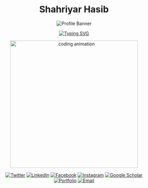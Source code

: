 <div align="center">
 
 # Shahriyar Hasib
 
![Profile Banner](https://capsule-render.vercel.app/api?type=waving&color=gradient&customColorList=FF4700,FF4500&height=250&section=header&text=Shahriyar%20Hasib&fontSize=50&fontAlignY=40&animation=pulse&desc=Machine%20Learning%20Engineer%20|%20AI%20Researcher%20|%20Backend%20Engineer&descAlignY=60&fontColor=ffffff)
 
[![Typing SVG](https://readme-typing-svg.herokuapp.com?font=Fira+Code&weight=600&size=28&pause=1000&color=FFA500&center=true&vCenter=true&width=600&lines=Machine+Learning+Engineer;AI+Researcher;Backend+Developer;Continuous+Learner&animation=blink)](https://git.io/typing-svg)
 
 <img src="https://media.giphy.com/media/v1.Y2lkPTc5MGI3NjExZ2UweWYxbWlyeTFva3Y2em42Zmk3ZWU3c21hM2YxenU2cjM3cTJraiZlcD12MV9naWZzX3NlYXJjaCZjdD1n/uB86ZyWQsnFSGYe2sA/giphy.gif" width="400" alt="coding animation"/>
 
 [![Twitter](https://img.shields.io/badge/Twitter-%231DA1F2.svg?style=for-the-badge&logo=Twitter&logoColor=white)](https://twitter.com/hasib_shahriyar)
 [![LinkedIn](https://img.shields.io/badge/linkedin-%230077B5.svg?style=for-the-badge&logo=linkedin&logoColor=white)](www.linkedin.com/in/hasibshahriyar)
 [![Facebook](https://img.shields.io/badge/Facebook-%231877F2.svg?style=for-the-badge&logo=Facebook&logoColor=white)](https://www.facebook.com/shahriyar.hasib.7)
 [![Instagram](https://img.shields.io/badge/Instagram-%23E4405F.svg?style=for-the-badge&logo=Instagram&logoColor=white)](https://instagram.com/hasib_shahriyar)
 [![Google Scholar](https://img.shields.io/badge/Google%20Scholar-4285F4?style=for-the-badge&logo=google-scholar&logoColor=white)](https://scholar.google.com/citations?user=Gg4yXLoAAAAJ&hl=en&oi=ao)
 [![Portfolio](https://img.shields.io/badge/Portfolio-255E63?style=for-the-badge&logo=About.me&logoColor=white)](https://hasibshahriyar.github.io/MyProfile/)
 [![Email](https://img.shields.io/badge/Email-D14836?style=for-the-badge&logo=gmail&logoColor=white)](mail-to:shasib212085@bscse.uiu.ac.bd)
 
 </div>
